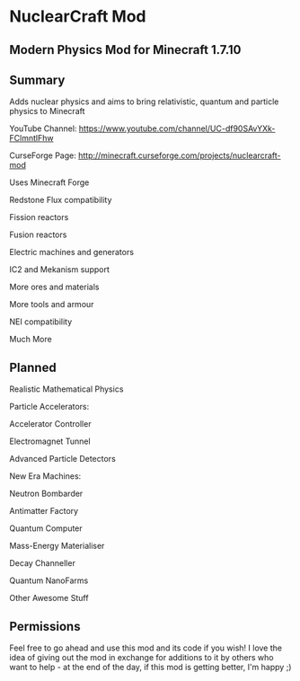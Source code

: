 NuclearCraft Mod
================
Modern Physics Mod for Minecraft 1.7.10
---------------------------------------

Summary
-------

Adds nuclear physics and aims to bring relativistic, quantum and particle physics to Minecraft

YouTube Channel: https://www.youtube.com/channel/UC-df90SAvYXk-FClmntlFhw

CurseForge Page: http://minecraft.curseforge.com/projects/nuclearcraft-mod

Uses Minecraft Forge

Redstone Flux compatibility

Fission reactors

Fusion reactors

Electric machines and generators

IC2 and Mekanism support

More ores and materials

More tools and armour

NEI compatibility

Much More


Planned
-------

Realistic Mathematical Physics

Particle Accelerators:

Accelerator Controller

Electromagnet Tunnel

Advanced Particle Detectors

New Era Machines:

Neutron Bombarder

Antimatter Factory

Quantum Computer

Mass-Energy Materialiser

Decay Channeller

Quantum NanoFarms

Other Awesome Stuff

Permissions
-----------

Feel free to go ahead and use this mod and its code if you wish! I love the idea of giving out the mod in exchange for additions to it by others who want to help - at the end of the day, if this mod is getting better, I'm happy ;)
